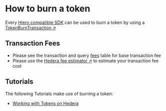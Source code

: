 # How to burn a token

Every [Hiero compatible SDK](hiero-compatibility.md) can be used to burn a token by using a [TokenBurnTransaction :arrow_upper_right:](../../hiero/sdk/TokenBurnTransaction.md)

## Transaction Fees

- Please see the transaction and query [fees]() table for base transaction fee
- Please use the [Hedera fee estimator :arrow_upper_right:]() to estimate your transaction fee cost

## Tutorials

The following Tutorials make use of burning a token:

- [Working with Tokens on Hedera]()
